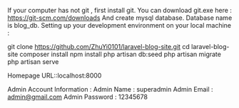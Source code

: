 
If your computer has not git , first install git.
You can download git.exe here : https://git-scm.com/downloads
And create mysql database. Database name is blog_db.
Setting up your development environment on your local machine :


git clone https://github.com/ZhuYi0101/laravel-blog-site.git
cd laravel-blog-site
composer install
npm install
php artisan db:seed
php artisan migrate
php artisan serve



Homepage URL::localhost:8000



Admin Account Information : 
	Admin Name : superadmin
	Admin Email : admin@gmail.com
	Admin Password : 12345678
